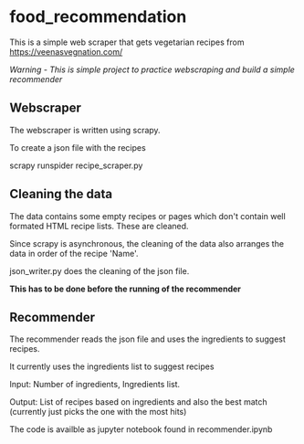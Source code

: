 # food_recommendation

This is a simple web scraper that gets vegetarian recipes from <https://veenasvegnation.com/>

*Warning - This is simple project to practice webscraping and build a simple recommender*

## Webscraper
The webscraper is written using scrapy.

To create a json file with the recipes

scrapy runspider recipe_scraper.py

## Cleaning the data

The data contains some empty recipes or pages which don't contain well formated HTML recipe lists. These are cleaned.

Since scrapy is asynchronous, the cleaning of the data also arranges the data in order of the recipe 'Name'.

json_writer.py does the cleaning of the json file.

**This has to be done before the running of the recommender**

## Recommender
The recommender reads the json file and uses the ingredients to suggest recipes.

It currently uses the ingredients list to suggest recipes

Input: 
Number of ingredients, Ingredients list.

Output: List of recipes based on ingredients and also the best match (currently just picks the one with the most hits)

The code is availble as jupyter notebook found in recommender.ipynb
